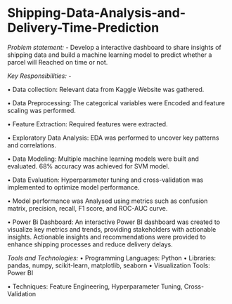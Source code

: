 # Shipping-Data-Analysis-and-Delivery-Time-Prediction

*Problem statement:* -
Develop a interactive dashboard to share insights of shipping data and build a machine learning model to predict whether a parcel will Reached on time or not.

*Key Responsibilities:* -

•	Data collection: Relevant data from Kaggle Website was gathered.

•	Data Preprocessing: The categorical variables were Encoded and feature scaling was performed.

•	Feature Extraction: Required features were extracted.

•	Exploratory Data Analysis: EDA was performed to uncover key patterns and correlations.

•	Data Modeling: Multiple machine learning models were built and evaluated. 68% accuracy was achieved for SVM model.

•	Data Evaluation: Hyperparameter tuning and cross-validation was implemented to optimize model performance.

•	Model performance was Analysed using metrics such as confusion matrix, precision, recall, F1 score, and ROC-AUC curve.

•	Power Bi Dashboard: An interactive Power BI dashboard was created to visualize key metrics and trends, providing stakeholders with actionable insights.
  Actionable insights and recommendations were provided to enhance shipping processes and reduce delivery delays.
  
*Tools and Technologies:*
•	Programming Languages: Python
•	Libraries: pandas, numpy, scikit-learn, matplotlib, seaborn
•	Visualization Tools: Power BI

•	Techniques: Feature Engineering, Hyperparameter Tuning, Cross-Validation
